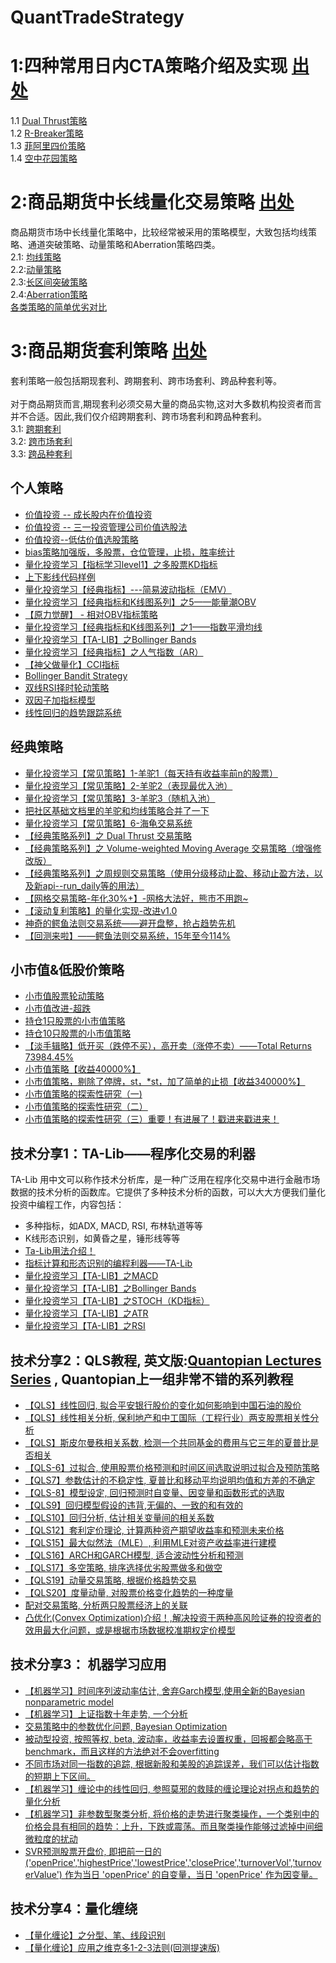 QuantTradeStrategy
====================

# 1:四种常用日内CTA策略介绍及实现 [出处](http://futures.hexun.com/2017-01-19/187804862.html 'flavor')
1.1 [Dual Thrust策略](/strategy/Dual-Thrust.md)<br>
1.2 [R-Breaker策略](/strategy/R-Breaker.md)<br>
1.3 [菲阿里四价策略](/strategy/菲阿里四价策略.md)<br>
1.4 [空中花园策略](/strategy/空中花园策略.md)  <br>

# 2:商品期货中长线量化交易策略 [出处](http://www.hao123.com/mid?key=pZwYTjCEQvdYQMPEpZR8mvqVQ1csnHTsnHcLQv3YP1bvPjczrHD8Tv9YUys&from=tuijian&pn=1)
商品期货市场中长线量化策略中，比较经常被采用的策略模型，大致包括均线策略、通道突破策略、动量策略和Aberration策略四类。<br>
2.1: [均线策略](/strategy/均线策略.md)<br>
2.2:[动量策略](/strategy/动量策略.md)<br>
2.3:[长区间突破策略](/strategy/长区间突破策略.md)<br>
2.4:[Aberration策略](/strategy/Aberration策略.md)<br>  [各类策略的简单优劣对比](/comments/各类策略的简单优劣对比.md)<br>

# 3:商品期货套利策略 [出处](http://blog.sina.com.cn/s/blog_95b4e6c90102wb8i.html)
套利策略一般包括期现套利、跨期套利、跨市场套利、跨品种套利等。<br>
<br>
对于商品期货而言,期现套利必须交易大量的商品实物,这对大多数机构投资者而言并不合适。因此,我们仅介绍跨期套利、跨市场套利和跨品种套利。<br>
3.1: [跨期套利](/strategy/跨期套利.md)<br>
3.2: [跨市场套利](/strategy/跨市场套利.md)<br>
3.3: [跨品种套利](/strategy/跨品种套利.md)<br>

## 个人策略
* [价值投资 -- 成长股内在价值投资](https://www.joinquant.com/post/541)
* [价值投资 -- 三一投资管理公司价值选股法](https://www.joinquant.com/post/556)
* [价值投资--低估价值选股策略](https://www.joinquant.com/post/586)
* [bias策略加强版，多股票，仓位管理，止损，胜率统计](https://www.joinquant.com/post/196)
* [量化投资学习【指标学习level1】之多股票KD指标](https://www.joinquant.com/post/176)
* [上下影线代码样例](https://www.joinquant.com/post/7)
* [量化投资学习【经典指标】---简易波动指标（EMV）](https://www.joinquant.com/post/150)
* [量化投资学习【经典指标和K线图系列】之5——能量潮OBV](https://www.joinquant.com/post/126)
* [【原力觉醒】 - 相对OBV指标策略](https://www.joinquant.com/post/439)
* [量化投资学习【经典指标和K线图系列】之1——指数平滑均线](https://www.joinquant.com/post/14)
* [量化投资学习【TA-LIB】之Bollinger Bands](https://www.joinquant.com/post/144)
* [量化投资学习【经典指标】之人气指数（AR）](https://www.joinquant.com/post/160)
* [【神父做量化】CCI指标](https://www.joinquant.com/post/219)
* [Bollinger Bandit Strategy](https://www.joinquant.com/post/147)
* [双线RSI择时轮动策略](https://www.joinquant.com/post/213)
* [双因子加指标模型](https://www.joinquant.com/post/399)
* [线性回归的趋势跟踪系统](https://www.joinquant.com/post/212)

## 经典策略
* [量化投资学习【常见策略】1-羊驼1（每天持有收益率前n的股票）](https://www.joinquant.com/post/26)
* [量化投资学习【常见策略】2-羊驼2（表现最优入池）](https://www.joinquant.com/post/19)
* [量化投资学习【常见策略】3-羊驼3（随机入池）](https://www.joinquant.com/post/20)
* [把社区基础文档里的羊驼和均线策略合并了一下](https://www.joinquant.com/post/30)
* [量化投资学习【常见策略】6-海龟交易系统](https://www.joinquant.com/post/49)
* [【经典策略系列】之 Dual Thrust 交易策略](https://www.joinquant.com/post/274)
* [【经典策略系列】之 Volume-weighted Moving Average 交易策略（增强修改版）](https://www.joinquant.com/post/325)
* [【经典策略系列】之周规则交易策略（使用分级移动止盈、移动止盈方法，以及新api--run_daily等的用法）](https://www.joinquant.com/post/349)
* [【网格交易策略-年化30%+】-网格大法好，熊市不用跑~](https://www.joinquant.com/post/539)
* [【滚动复利策略】的量化实现-改进v1.0](https://www.joinquant.com/post/500)
* [神奇的鳄鱼法则交易系统——避开盘整，抢占趋势先机](https://www.joinquant.com/post/595)
* [【回测来啦】——鳄鱼法则交易系统，15年至今114%](https://www.joinquant.com/post/669)

## 小市值&低股价策略
* [小市值股票轮动策略](https://www.joinquant.com/post/316)
* [小市值改进-超跌](https://www.joinquant.com/post/479)
* [持仓1只股票的小市值策略](https://www.joinquant.com/post/346)
* [持仓10只股票的小市值策略](https://www.joinquant.com/post/347)
* [【淡手辑略】低开买（跌停不买），高开卖（涨停不卖）——Total Returns 73984.45%](https://www.joinquant.com/post/440)
* [小市值策略【收益40000%】](https://www.joinquant.com/post/255)
* [小市值策略，剔除了停牌，st，\*st，加了简单的止损【收益340000%】](https://www.joinquant.com/post/449)
* [小市值策略的探索性研究（一)](https://www.joinquant.com/post/297)
* [小市值策略的探索性研究（二）](https://www.joinquant.com/post/335)
* [小市值策略的探索性研究（三）重要！有进展了！戳进来戳进来！](https://www.joinquant.com/post/435)


##  技术分享1：TA-Lib——程序化交易的利器
TA-Lib 用中文可以称作技术分析库，是一种广泛用在程序化交易中进行金融市场数据的技术分析的函数库。它提供了多种技术分析的函数，可以大大方便我们量化投资中编程工作，内容包括：<br>
* 多种指标，如ADX, MACD, RSI, 布林轨道等等
* K线形态识别，如黄昏之星，锤形线等等
* [Ta-Lib用法介绍！](https://link.zhihu.com/?target=http%3A//www.joinquant.com/post/548)
* [指标计算和形态识别的编程利器——TA-Lib](https://link.zhihu.com/?target=http%3A//www.joinquant.com/post/232)
* [量化投资学习【TA-LIB】之MACD](https://link.zhihu.com/?target=http%3A//www.joinquant.com/post/131)
* [量化投资学习【TA-LIB】之Bollinger Bands](https://link.zhihu.com/?target=http%3A//www.joinquant.com/post/144)
* [量化投资学习【TA-LIB】之STOCH（KD指标）](https://link.zhihu.com/?target=http%3A//www.joinquant.com/post/142)
* [量化投资学习【TA-LIB】之ATR](https://link.zhihu.com/?target=http%3A//www.joinquant.com/post/134)
* [量化投资学习【TA-LIB】之RSI](https://link.zhihu.com/?target=http%3A//www.joinquant.com/post/133)

## 技术分享2：QLS教程, 英文版:[Quantopian Lectures Series](https://www.quantopian.com/lectures) , Quantopian上一组非常不错的系列教程
* [【QLS】线性回归, 拟合平安银行股价的变化如何影响到中国石油的股价](https://www.joinquant.com/post/56)
* [【QLS】线性相关分析, 保利地产和中工国际（工程行业）两支股票相关性分析](https://www.joinquant.com/post/173)
* [【QLS】斯皮尔曼秩相关系数, 检测一个共同基金的费用与它三年的夏普比是否相关](https://www.joinquant.com/post/170)
* [【QLS-6】过拟合, 使用股票价格预测和时间区间选取说明过拟合及预防策略](https://www.joinquant.com/post/194)
* [【QLS7】参数估计的不稳定性, 夏普比和移动平均说明均值和方差的不确定](https://www.joinquant.com/post/209)
* [【QLS-8】模型设定, 回归预测时自变量、因变量和函数形式的选取](https://www.joinquant.com/post/234)
* [【QLS9】回归模型假设的违背,无偏的、一致的和有效的](https://www.joinquant.com/post/214)
* [【QLS10】回归分析, 估计相关变量间的相关系数](https://www.joinquant.com/post/221)
* [【QLS12】套利定价理论, 计算两种资产期望收益率和预测未来价格](https://www.joinquant.com/post/229)
* [【QLS15】最大似然法（MLE）, 利用MLE对资产收益率进行建模](https://www.joinquant.com/post/225)
* [【QLS16】ARCH和GARCH模型, 适合波动性分析和预测](https://www.joinquant.com/post/304)
* [【QLS17】多空策略, 排序选择优劣股票做多和做空](https://www.joinquant.com/post/281)
* [【QLS19】动量交易策略, 根据价格趋势交易](https://www.joinquant.com/post/303)
* [【QLS20】度量动量, 对股票价格变化趋势的一种度量](https://www.joinquant.com/post/305)
* [配对交易策略, 分析两只股票经济上的关联](https://www.joinquant.com/post/185)
* [凸优化(Convex Optimization)介绍！,解决投资于两种高风险证券的投资者的效用最大化问题，或是根据市场数据校准期权定价模型](https://www.joinquant.com/post/571)

## 技术分享3： 机器学习应用
* [【机器学习】时间序列波动率估计, 舍弃Garch模型,使用全新的Bayesian nonparametric model](https://www.joinquant.com/post/465)
* [【机器学习】上证指数十年走势, 一个分析](https://www.joinquant.com/post/447)
* [交易策略中的参数优化问题, Bayesian Optimization](https://www.joinquant.com/post/403)
* [被动型投资, 按照等权, beta, 波动率，收益率去设置权重，回报都会略高于benchmark，而且这样的方法绝对不会overfitting](https://www.joinquant.com/post/422)
* [不同市场对同一指数的追踪, 根据新股和美股的追踪误差，我们可以估计指数的短期上下区间。](https://www.joinquant.com/post/603)
* [【机器学习】缠论中的线性回归, 参照莫邪的救赎的缠论理论对拐点和趋势的量化分析](https://www.joinquant.com/post/427)
* [【机器学习】非参数型聚类分析, 将价格的走势进行聚类操作，一个类别中的价格会具有相同的趋势：上升，下跌或震荡。而且聚类操作能够过滤掉中间细微粒度的扰动](https://www.joinquant.com/post/433)
* [SVR预测股票开盘价, 即把前一日的 ('openPrice','highestPrice','lowestPrice','closePrice','turnoverVol','turnoverValue') 作为当日 'openPrice' 的自变量，当日 'openPrice' 作为因变量。](https://www.joinquant.com/post/271)

## 技术分享4：量化缠绕
* [【量化缠论】之分型、笔、线段识别](https://www.joinquant.com/post/425)
* [【量化缠论】应用之维克多1-2-3法则(回测提速版)](https://www.joinquant.com/post/519)

